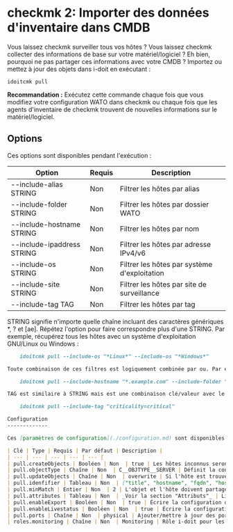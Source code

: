 # checkmk 2: Importer des données d'inventaire dans CMDB

Vous laissez checkmk surveiller tous vos hôtes ? Vous laissez checkmk collecter des informations de base sur votre matériel/logiciel ? Eh bien, pourquoi ne pas partager ces informations avec votre CMDB ? Importez ou mettez à jour des objets dans i-doit en exécutant :

    idoitcmk pull

**Recommandation :** Exécutez cette commande chaque fois que vous modifiez votre configuration WATO dans checkmk ou chaque fois que les agents d'inventaire de checkmk trouvent de nouvelles informations sur le matériel/logiciel.

Options
-------

Ces options sont disponibles pendant l'exécution :

| Option | Requis | Description |
| --- | --- | --- |
| --include-alias STRING | Non  | Filtrer les hôtes par alias |
| --include-folder STRING | Non  | Filtrer les hôtes par dossier WATO |
| --include-hostname STRING | Non  | Filtrer les hôtes par nom |
| --include-ipaddress STRING | Non  | Filtrer les hôtes par adresse IPv4/v6 |
| --include-os STRING | Non  | Filtrer les hôtes par système d'exploitation |
| --include-site STRING | Non  | Filtrer les hôtes par site de surveillance |
| --include-tag TAG | Non  | Filtrer les hôtes par tag |

STRING signifie n'importe quelle chaîne incluant des caractères génériques *, ? et [ae]. Répétez l'option pour faire correspondre plus d'une STRING. Par exemple, récupérez tous les hôtes avec un système d'exploitation GNU/Linux ou Windows :

```markdown
    idoitcmk pull --include-os "*Linux*" --include-os "*Windows*"

Toute combinaison de ces filtres est logiquement combinée par ou. Par exemple, récupérez tous les hôtes avec le suffixe .example.com ou dans le dossier cloud :

    idoitcmk pull --include-hostname "*.example.com" --include-folder "cloud"

TAG est similaire à STRING mais est une combinaison clé/valeur avec le nom du tag et sa valeur. Par exemple, récupérez tous les hôtes marqués comme critiques pour l'entreprise :

    idoitcmk pull --include-tag "criticality=critical"

Configuration
-------------

Ces [paramètres de configuration](./configuration.md) sont disponibles :

| Clé | Type | Requis | Par défaut | Description |
| --- | --- | --- | --- | --- |
| pull.createObjects | Booléen | Non  | true | Les hôtes inconnus seront créés en tant que nouveaux objets |
| pull.objectType | Chaîne | Non  | C__OBJTYPE__SERVER | Définit la constante de type d'objet pour les nouveaux objets |
| pull.updateObjects | Chaîne | Non  | overwrite | Si l'hôte est trouvé dans i-doit, écrase les entrées de catégorie existantes ou les ignore |
| pull.idenfifier | Tableau | Non  | ["title", "hostname", "fqdn", "hostaddress", "alias"] | Recherchez ces identifiants pour faire correspondre les hôtes avec les objets ; voir la section "Identifiants" |
| pull.minMatch | Entier | Non  | 2 | L'objet et l'hôte doivent partager un nombre minimum d'identifiants |
| pull.attributes | Tableau | Non  | _Voir la section "Attributs"_ | Liste des constantes de catégorie qui seront modifiées ; voir la section "Attributs" |
| pull.enableExport | Booléen | Non  | true | Écrire la configuration de l'hôte dans la catégorie Check_MK Host |
| pull.enableLivestatus | Booléen | Non  | true | Écrire la configuration de l'hôte dans la catégorie Monitoring |
| pull.ports | Chaîne | Non  | physical | Ajouter/mettre à jour des ports réseau physiques ou logiques |
| roles.monitoring | Chaîne | Non  | Monitoring | Rôle i-doit pour les groupes de contacts utilisés dans les affectations de contacts |
```
